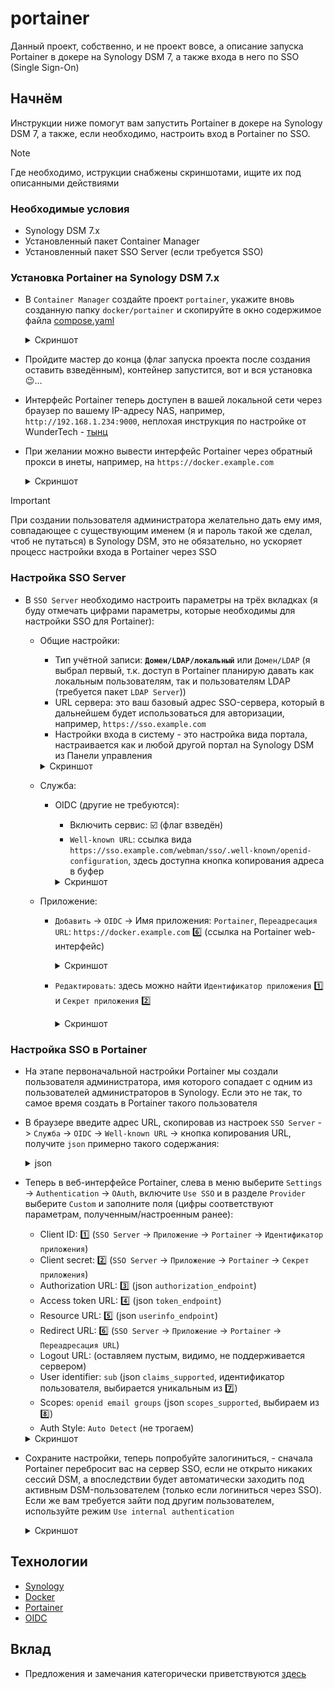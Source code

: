 # portainer

Данный проект, собственно, и не проект вовсе, а описание запуска Portainer в докере на Synology DSM 7, а также входа в него по SSO (Single Sign-On)

## Начнём

Инструкции ниже помогут вам запустить Portainer в докере на Synology DSM 7, а также, если необходимо, настроить вход в Portainer по SSO.

> [!NOTE]
> Где необходимо, иструкции снабжены скриншотами, ищите их под описанными действиями

### Необходимые условия

- Synology DSM 7.x
- Установленный пакет Container Manager
- Установленный пакет SSO Server (если требуется SSO)

### Установка Portainer на Synology DSM 7.x

- В `Container Manager` создайте проект `portainer`, укажите вновь созданную папку `docker/portainer` и скопируйте в окно содержимое файла [compose.yaml](compose.yaml)
    <details>
        <summary>Скриншот</summary>
        
    ![Создание проекта](./images/portainer-create.png)
    </details>
- Пройдите мастер до конца (флаг запуска проекта после создания оставить взведённым), контейнер запустится, вот и вся установка 😉…
- Интерфейс Portainer теперь доступен в вашей локальной сети через браузер по вашему IP-адресу NAS, например, `http://192.168.1.234:9000`, неплохая инструкция по настройке от WunderTech - [тынц](https://www.portainer.io/blog/how-to-install-portainer-on-a-synology-nas)
- При желании можно вывести интерфейс Portainer через обратный прокси в инеты, например, на `https://docker.example.com`
    <details>
        <summary>Скриншот</summary>
        
    ![Вывод проекта в инет](./images/portainer-web.png)
    </details>

> [!IMPORTANT]
> При создании пользователя администратора желательно дать ему имя, совпадающее с существующим именем (я и пароль такой же сделал, чтоб не путаться) в Synology DSM, это не обязательно, но ускоряет процесс настройки входа в Portainer через SSO

### Настройка SSO Server

- В `SSO Server` необходимо настроить параметры на трёх вкладках (я буду отмечать цифрами параметры, которые необходимы для настройки SSO для Portainer):
    - Общие настройки:
        - Тип учётной записи: **`Домен/LDAP/локальный`** или `Домен/LDAP` (я выбрал первый, т.к. доступ в Portainer планирую давать как локальным пользователям, так и пользователям LDAP (требуется пакет `LDAP Server`))
        - URL сервера: это ваш базовый адрес SSO-сервера, который в дальнейшем будет использоваться для авторизации, например, `https://sso.example.com`
        - Настройки входа в систему - это настройка вида портала, настраивается как и любой другой портал на Synology DSM из Панели управления
        <details>
            <summary>Скриншот</summary>
            
        ![SSO - общие](./images/sso-general.png)
        </details>
    - Служба:
        - OIDC (другие не требуются):
            - Включить сервис: ☑️ (флаг взведён)
            - `Well-known URL`: ссылка вида `https://sso.example.com/webman/sso/.well-known/openid-configuration`, здесь доступна кнопка копирования адреса в буфер
            <details>
                <summary>Скриншот</summary>
                
            ![SSO - служба](./images/sso-service.png)
            </details>
    - Приложение:
        - `Добавить` -> `OIDC` -> Имя приложения: `Portainer`, `Переадресация URL`: `https://docker.example.com` 6️⃣ (ссылка на Portainer web-интерфейс)
            <details>
                <summary>Скриншот</summary>
                
            ![SSO - добавление приложения](./images/sso-apps-add.png)
            </details>
        - `Редактировать`: здесь можно найти `Идентификатор приложения` 1️⃣ и `Секрет приложения` 2️⃣
            <details>
                <summary>Скриншот</summary>
                
            ![SSO - редактирование приложения](./images/sso-apps-edit.png)
            </details>

### Настройка SSO в Portainer

- На этапе первоначальной настройки Portainer мы создали пользователя администратора, имя которого сопадает с одним из пользователей администраторов в Synology. Если это не так, то самое время создать в Portainer такого пользователя
- В браузере введите адрес URL, скопировав из настроек `SSO Server` -> `Служба` -> `OIDC` -> `Well-known URL` -> кнопка копирования URL, получите `json` примерно такого содержания:
    <details>
        <summary>json</summary>

    ```json
    {
        "authorization_endpoint" : "https://sso.example.com/webman/sso/SSOOauth.cgi", 3️⃣
        "claims_supported" : [ "aud", "email", "exp", "groups", "iat", "iss", "sub", "username" ], 7️⃣
        "code_challenge_methods_supported" : [ "S256", "plain" ],
        "grant_types_supported" : [ "authorization_code", "implicit" ],
        "id_token_signing_alg_values_supported" : [ "RS256" ],
        "issuer" : "https://sso.example.com/webman/sso",
        "jwks_uri" : "https://sso.example.com/webman/sso/openid-jwks.json",
        "response_types_supported" : [ "code", "code id_token", "id_token", "id_token token" ],
        "scopes_supported" : [ "email", "groups", "openid" ], 8️⃣
        "subject_types_supported" : [ "public" ],
        "token_endpoint" : "https://sso.example.com/webman/sso/SSOAccessToken.cgi", 4️⃣
        "token_endpoint_auth_methods_supported" : [ "client_secret_basic", "client_secret_post" ],
        "userinfo_endpoint" : "https://sso.example.com/webman/sso/SSOUserInfo.cgi" 5️⃣
    }
    ```
    </details>
- Теперь в веб-интерфейсе Portainer, слева в меню выберите `Settings` -> `Authentication` -> `OAuth`, включите `Use SSO` и в разделе `Provider` выберите `Custom` и заполните поля (цифры соответствуют параметрам, полученным/настроенным ранее):
    - Client ID: 1️⃣ (`SSO Server` -> `Приложение` -> `Portainer` -> `Идентификатор приложения`)
    - Client secret: 2️⃣ (`SSO Server` -> `Приложение` -> `Portainer` -> `Секрет приложения`)
    - Authorization URL: 3️⃣ (json `authorization_endpoint`)
    - Access token URL: 4️⃣ (json `token_endpoint`)
    - Resource URL: 5️⃣ (json `userinfo_endpoint`)
    - Redirect URL: 6️⃣ (`SSO Server` -> `Приложение` -> `Portainer` -> `Переадресация URL`)
    - Logout URL: (оставляем пустым, видимо, не поддерживается сервером)
    - User identifier: `sub` (json `claims_supported`, идентификатор пользователя, выбирается уникальным из 7️⃣)
    - Scopes: `openid email groups` (json `scopes_supported`, выбираем из 8️⃣)
    - Auth Style: `Auto Detect` (не трогаем)
    <details>
        <summary>Скриншот</summary>
        
    ![Portainer - настройки SSO](./images/portainer-params.png)
    </details>
- Сохраните настройки, теперь попробуйте залогиниться, - сначала Portainer перебросит вас на сервер SSO, если не открыто никаких сессий DSM, а впоследствии будет автоматически заходить под активным DSM-пользователем (только если логиниться через SSO). Если же вам требуется зайти под другим пользователем, используйте режим `Use internal authentication`
    <details>
        <summary>Скриншот</summary>
        
    ![Portainer - вход по SSO](./images/portainer-login.png)
    </details>

## Технологии

- [Synology](https://www.synologuy.com/)    
- [Docker](https://www.docker.com/)
- [Portainer](https://www.portainer.io/)
- [OIDC](https://openidconnect.net/)

## Вклад

- Предложения и замечания категорически приветствуются [здесь](https://github.com/arabezar/portainer/discussions)
